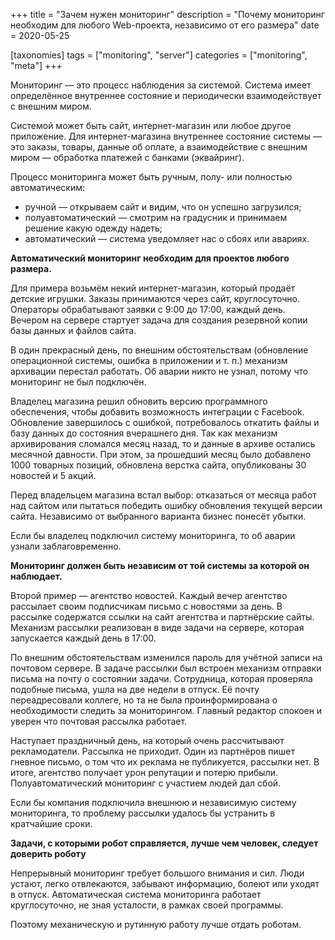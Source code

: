 +++
title = "Зачем нужен мониторинг"
description = "Почему мониторинг необходим для любого Web-проекта, независимо от его размера"
date = 2020-05-25

[taxonomies]
tags = ["monitoring", "server"]
categories = ["monitoring", "meta"]
+++

Мониторинг — это процесс наблюдения за системой. Система имеет определённое внутреннее состояние и 
периодически взаимодействует с внешним миром. 

Системой может быть сайт, интернет-магазин или любое другое приложение.
Для интернет-магазина внутреннее состояние системы — это заказы, товары, данные об оплате, а взаимодействие 
с внешним миром — обработка платежей с банками (эквайринг).   

Процесс мониторинга может быть ручным, полу- или полностью автоматическим:
- ручной — открываем сайт и видим, что он успешно загрузился; 
- полуавтоматический — смотрим на градусник и принимаем решение какую одежду надеть;
- автоматический — система уведомляет нас о сбоях или авариях.

**Автоматический мониторинг необходим для проектов любого размера.**

Для примера возьмём некий интернет-магазин, который продаёт детские игрушки. 
Заказы принимаются через сайт, круглосуточно. Операторы обрабатывают заявки с 9:00 до 17:00, каждый день. 
Вечером на сервере стартует задача для создания резервной копии базы данных и файлов сайта.

В один прекрасный день, по внешним обстоятельствам (обновление операционной системы, ошибка в приложении и т. п.) 
механизм архивации перестал работать. Об аварии никто не узнал, потому что мониторинг не был подключён.  

Владелец магазина решил обновить версию программного обеспечения, чтобы добавить возможность интеграции с Facebook. 
Обновление завершилось с ошибкой, потребовалось откатить файлы и базу данных до состояния вчерашнего дня. 
Так как механизм архивирования сломался месяц назад, то и данные в архиве 
остались месячной давности. При этом, за прошедший месяц было добавлено 1000 товарных позиций, обновлена верстка сайта, 
опубликованы 30 новостей и 5 акций.

Перед владельцем магазина встал выбор: отказаться от месяца работ над сайтом или пытаться победить ошибку обновления
текущей версии сайта. Независимо от выбранного варианта бизнес понесёт убытки.

Если бы владелец подключил систему мониторинга, то об аварии узнали заблаговременно.
 
**Мониторинг должен быть независим от той системы за которой он наблюдает.**

Второй пример — агентство новостей. Каждый вечер агентство рассылает своим подписчикам письмо с новостями за день.
В рассылке содержатся ссылки на сайт агентства и партнёрские сайты. Механизм рассылки реализован в виде задачи 
на сервере, которая запускается каждый день в 17:00. 

По внешним обстоятельствам изменился пароль для учётной записи на почтовом сервере. 
В задаче рассылки был встроен механизм отправки письма на почту о состоянии задачи. 
Сотрудница, которая проверяла подобные письма, ушла на две недели в отпуск. Её почту переадресовали коллеге, но та 
не была проинформирована о необходимости следить за мониторингом. Главный редактор спокоен и уверен 
что почтовая рассылка работает.

Наступает праздничный день, на который очень рассчитывают рекламодатели. Рассылка не приходит.
Один из партнёров пишет гневное письмо, о том что их реклама не публикуется, рассылки нет. 
В итоге, агентство получает урон репутации и потерю прибыли. Полуавтоматический мониторинг с участием людей дал сбой.

Если бы компания подключила внешнюю и независимую систему мониторинга, то проблему рассылки удалось бы устранить 
в кратчайшие сроки.

**Задачи, с которыми робот справляется, лучше чем человек, следует доверить роботу**

Непрерывный мониторинг требует большого внимания и сил. 
Люди устают, легко отвлекаются, забывают информацию, болеют или уходят в отпуск.
Автоматическая система мониторинга работает круглосуточно, не зная усталости, в рамках своей программы.

Поэтому механическую и рутинную работу лучше отдать роботам.
